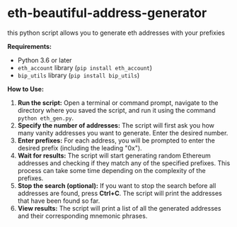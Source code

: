 # eth-beautiful-address-generator
this python script allows you to generate eth addresses with your prefixies

**Requirements:**

* Python 3.6 or later
* `eth_account` library (`pip install eth_account`)
* `bip_utils` library (`pip install bip_utils`)

**How to Use:**

1. **Run the script:** Open a terminal or command prompt, navigate to the directory where you saved the script, and run it using the command `python eth_gen.py`.
2. **Specify the number of addresses:** The script will first ask you how many vanity addresses you want to generate. Enter the desired number.
3. **Enter prefixes:** For each address, you will be prompted to enter the desired prefix (including the leading "0x"). 
4. **Wait for results:** The script will start generating random Ethereum addresses and checking if they match any of the specified prefixes. This process can take some time depending on the complexity of the prefixes.
5. **Stop the search (optional):** If you want to stop the search before all addresses are found, press **Ctrl+C**. The script will print the addresses that have been found so far.
6. **View results:** The script will print a list of all the generated addresses and their corresponding mnemonic phrases.

